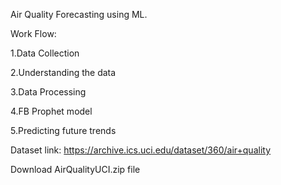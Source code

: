 Air Quality Forecasting using ML.

Work Flow:

1.Data Collection


2.Understanding the data


3.Data Processing


4.FB Prophet model


5.Predicting future trends

Dataset link: https://archive.ics.uci.edu/dataset/360/air+quality


Download AirQualityUCI.zip file 



